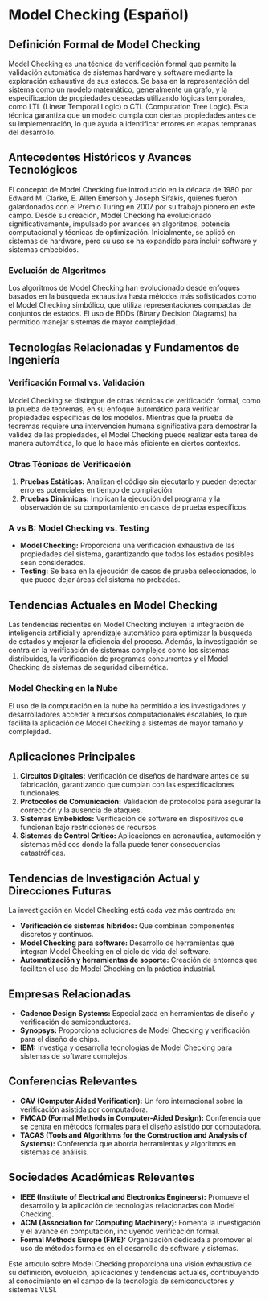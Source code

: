 # Model Checking (Español)

## Definición Formal de Model Checking

Model Checking es una técnica de verificación formal que permite la validación automática de sistemas hardware y software mediante la exploración exhaustiva de sus estados. Se basa en la representación del sistema como un modelo matemático, generalmente un grafo, y la especificación de propiedades deseadas utilizando lógicas temporales, como LTL (Linear Temporal Logic) o CTL (Computation Tree Logic). Esta técnica garantiza que un modelo cumpla con ciertas propiedades antes de su implementación, lo que ayuda a identificar errores en etapas tempranas del desarrollo.

## Antecedentes Históricos y Avances Tecnológicos

El concepto de Model Checking fue introducido en la década de 1980 por Edward M. Clarke, E. Allen Emerson y Joseph Sifakis, quienes fueron galardonados con el Premio Turing en 2007 por su trabajo pionero en este campo. Desde su creación, Model Checking ha evolucionado significativamente, impulsado por avances en algoritmos, potencia computacional y técnicas de optimización. Inicialmente, se aplicó en sistemas de hardware, pero su uso se ha expandido para incluir software y sistemas embebidos.

### Evolución de Algoritmos

Los algoritmos de Model Checking han evolucionado desde enfoques basados en la búsqueda exhaustiva hasta métodos más sofisticados como el Model Checking simbólico, que utiliza representaciones compactas de conjuntos de estados. El uso de BDDs (Binary Decision Diagrams) ha permitido manejar sistemas de mayor complejidad.

## Tecnologías Relacionadas y Fundamentos de Ingeniería

### Verificación Formal vs. Validación

Model Checking se distingue de otras técnicas de verificación formal, como la prueba de teoremas, en su enfoque automático para verificar propiedades específicas de los modelos. Mientras que la prueba de teoremas requiere una intervención humana significativa para demostrar la validez de las propiedades, el Model Checking puede realizar esta tarea de manera automática, lo que lo hace más eficiente en ciertos contextos.

### Otras Técnicas de Verificación

1. **Pruebas Estáticas:** Analizan el código sin ejecutarlo y pueden detectar errores potenciales en tiempo de compilación.
2. **Pruebas Dinámicas:** Implican la ejecución del programa y la observación de su comportamiento en casos de prueba específicos.

### A vs B: Model Checking vs. Testing

- **Model Checking:** Proporciona una verificación exhaustiva de las propiedades del sistema, garantizando que todos los estados posibles sean considerados.
- **Testing:** Se basa en la ejecución de casos de prueba seleccionados, lo que puede dejar áreas del sistema no probadas.

## Tendencias Actuales en Model Checking

Las tendencias recientes en Model Checking incluyen la integración de inteligencia artificial y aprendizaje automático para optimizar la búsqueda de estados y mejorar la eficiencia del proceso. Además, la investigación se centra en la verificación de sistemas complejos como los sistemas distribuidos, la verificación de programas concurrentes y el Model Checking de sistemas de seguridad cibernética.

### Model Checking en la Nube

El uso de la computación en la nube ha permitido a los investigadores y desarrolladores acceder a recursos computacionales escalables, lo que facilita la aplicación de Model Checking a sistemas de mayor tamaño y complejidad.

## Aplicaciones Principales

1. **Circuitos Digitales:** Verificación de diseños de hardware antes de su fabricación, garantizando que cumplan con las especificaciones funcionales.
2. **Protocolos de Comunicación:** Validación de protocolos para asegurar la corrección y la ausencia de ataques.
3. **Sistemas Embebidos:** Verificación de software en dispositivos que funcionan bajo restricciones de recursos.
4. **Sistemas de Control Crítico:** Aplicaciones en aeronáutica, automoción y sistemas médicos donde la falla puede tener consecuencias catastróficas.

## Tendencias de Investigación Actual y Direcciones Futuras

La investigación en Model Checking está cada vez más centrada en:

- **Verificación de sistemas híbridos:** Que combinan componentes discretos y continuos.
- **Model Checking para software:** Desarrollo de herramientas que integran Model Checking en el ciclo de vida del software.
- **Automatización y herramientas de soporte:** Creación de entornos que faciliten el uso de Model Checking en la práctica industrial.

## Empresas Relacionadas

- **Cadence Design Systems:** Especializada en herramientas de diseño y verificación de semiconductores.
- **Synopsys:** Proporciona soluciones de Model Checking y verificación para el diseño de chips.
- **IBM:** Investiga y desarrolla tecnologías de Model Checking para sistemas de software complejos.

## Conferencias Relevantes

- **CAV (Computer Aided Verification):** Un foro internacional sobre la verificación asistida por computadora.
- **FMCAD (Formal Methods in Computer-Aided Design):** Conferencia que se centra en métodos formales para el diseño asistido por computadora.
- **TACAS (Tools and Algorithms for the Construction and Analysis of Systems):** Conferencia que aborda herramientas y algoritmos en sistemas de análisis.

## Sociedades Académicas Relevantes

- **IEEE (Institute of Electrical and Electronics Engineers):** Promueve el desarrollo y la aplicación de tecnologías relacionadas con Model Checking.
- **ACM (Association for Computing Machinery):** Fomenta la investigación y el avance en computación, incluyendo verificación formal.
- **Formal Methods Europe (FME):** Organización dedicada a promover el uso de métodos formales en el desarrollo de software y sistemas.

Este artículo sobre Model Checking proporciona una visión exhaustiva de su definición, evolución, aplicaciones y tendencias actuales, contribuyendo al conocimiento en el campo de la tecnología de semiconductores y sistemas VLSI.